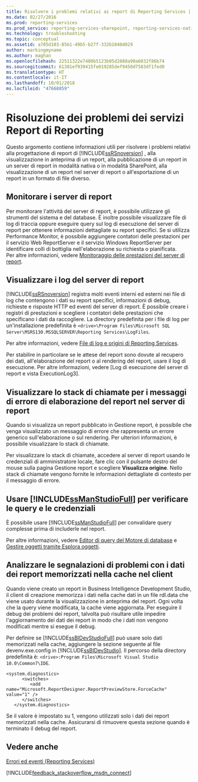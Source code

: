 ```yaml
---
title: Risolvere i problemi relativi ai report di Reporting Services | Microsoft Docs
ms.date: 02/27/2016
ms.prod: reporting-services
ms.prod_service: reporting-services-sharepoint, reporting-services-native
ms.technology: troubleshooting
ms.topic: conceptual
ms.assetid: a705d103-85b1-49b5-b27f-332b1040d029
author: markingmyname
ms.author: maghan
ms.openlocfilehash: 22511322e7480b5123b05d2888a90a6032f86b74
ms.sourcegitcommit: 61381ef939415fe019285def9450d7583df1fed0
ms.translationtype: HT
ms.contentlocale: it-IT
ms.lasthandoff: 10/01/2018
ms.locfileid: "47668859"
---
```

# <a name="troubleshoot--reporting-services-report-issues"></a>Risoluzione dei problemi dei servizi Report di Reporting
Questo argomento contiene informazioni utili per risolvere i problemi relativi alla progettazione di report di [!INCLUDE[ssRSnoversion](../../includes/ssrsnoversion.md)] , alla visualizzazione in anteprima di un report, alla pubblicazione di un report in un server di report in modalità nativa o in modalità SharePoint, alla visualizzazione di un report nel server di report o all'esportazione di un report in un formato di file diverso.  
## <a name="monitor-report-servers"></a>Monitorare i server di report  
Per monitorare l'attività del server di report, è possibile utilizzare gli strumenti del sistema e del database. È inoltre possibile visualizzare file di log di traccia oppure eseguire query sul log di esecuzione del server di report per ottenere informazioni dettagliate su report specifici. Se si utilizza Performance Monitor, è possibile aggiungere contatori delle prestazioni per il servizio Web ReportServer e il servizio Windows ReportServer per identificare colli di bottiglia nell'elaborazione su richiesta o pianificata.  
Per altre informazioni, vedere [Monitoraggio delle prestazioni del server di report](../../reporting-services/report-server/monitoring-report-server-performance.md).  
  
  
## <a name="view-the-report-server-logs"></a>Visualizzare i log del server di report  
[!INCLUDE[ssRSnoversion](../../includes/ssrsnoversion.md)] registra molti eventi interni ed esterni nei file di log che contengono i dati su report specifici, informazioni di debug, richieste e risposte HTTP ed eventi del server di report. È possibile creare i registri di prestazioni e scegliere i contatori delle prestazioni che specificano i dati da raccogliere. La directory predefinita per i file di log per un'installazione predefinita è `<drive>\Program Files\Microsoft SQL Server\MSRS130.MSSQLSERVER\Reporting Services\LogFiles`.   
  
Per altre informazioni, vedere [File di log e origini di Reporting Services](../../reporting-services/report-server/reporting-services-log-files-and-sources.md).  
  
Per stabilire in particolare se le attese del report sono dovute al recupero dei dati, all'elaborazione del report o al rendering del report, usare il log di esecuzione. Per altre informazioni, vedere [Log di esecuzione del server di report e vista ExecutionLog3].   
  
## <a name="view-the-call-stack-for-report-processing-error-messages-on-the-report-server"></a>Visualizzare lo stack di chiamate per i messaggi di errore di elaborazione del report nel server di report  
Quando si visualizza un report pubblicato in Gestione report, è possibile che venga visualizzato un messaggio di errore che rappresenta un errore generico sull'elaborazione o sul rendering. Per ulteriori informazioni, è possibile visualizzare lo stack di chiamate.   
  
Per visualizzare lo stack di chiamate, accedere al server di report usando le credenziali di amministratore locale, fare clic con il pulsante destro del mouse sulla pagina Gestione report e scegliere **Visualizza origine**. Nello stack di chiamate vengono fornite le informazioni dettagliate di contesto per il messaggio di errore.  
  
## <a name="use-includessmanstudiofullincludesssmanstudiofullmd-to-verify-queries-and-credentials"></a>Usare [!INCLUDE[ssManStudioFull](../../includes/ssmanstudiofull.md)] per verificare le query e le credenziali  
È possibile usare [!INCLUDE[ssManStudioFull](../../includes/ssmanstudiofull.md)] per convalidare query complesse prima di includerle nel report.   
  
Per altre informazioni, vedere [Editor di query del Motore di database](../../relational-databases/scripting/database-engine-query-editor-sql-server-management-studio.md) e [Gestire oggetti tramite Esplora oggetti](~/ssms/object/manage-objects-by-using-object-explorer.md).  
  
## <a name="analyze-problem-reports-with-report-data-cached-on-the-client"></a>Analizzare le segnalazioni di problemi con i dati dei report memorizzati nella cache nel client  
Quando viene creato un report in Business Intelligence Development Studio, il client di creazione memorizza i dati nella cache dati in un file rdl.data che viene usato durante la visualizzazione in anteprima del report. Ogni volta che la query viene modificata, la cache viene aggiornata. Per eseguire il debug dei problemi dei report, talvolta può risultare utile impedire l'aggiornamento dei dati dei report in modo che i dati non vengono modificati mentre si esegue il debug.   
  
Per definire se [!INCLUDE[ssBIDevStudioFull](../../includes/ssbidevstudiofull.md)] può usare solo dati memorizzati nella cache, aggiungere la sezione seguente al file devenv.exe.config in [!INCLUDE[ssBIDevStudio](../../includes/ssbidevstudio.md)]. Il percorso della directory predefinita è: `<drive>:Program Files\Microsoft Visual Studio 10.0\Common7\IDE`.   
  
```  
<system.diagnostics>  
      <switches>  
         <add name="Microsoft.ReportDesigner.ReportPreviewStore.ForceCache" value="1" />  
      </switches>  
   </system.diagnostics>  
```  
Se il valore è impostato su 1, vengono utilizzati solo i dati dei report memorizzati nella cache. Assicurarsi di rimuovere questa sezione quando è terminato il debug del report.  
  
## <a name="see-also"></a>Vedere anche  
[Errori ed eventi (Reporting Services)](../../reporting-services/troubleshooting/errors-and-events-reference-reporting-services.md)  
  
  

[!INCLUDE[feedback_stackoverflow_msdn_connect](../../includes/feedback-stackoverflow-msdn-connect-md.md)]


